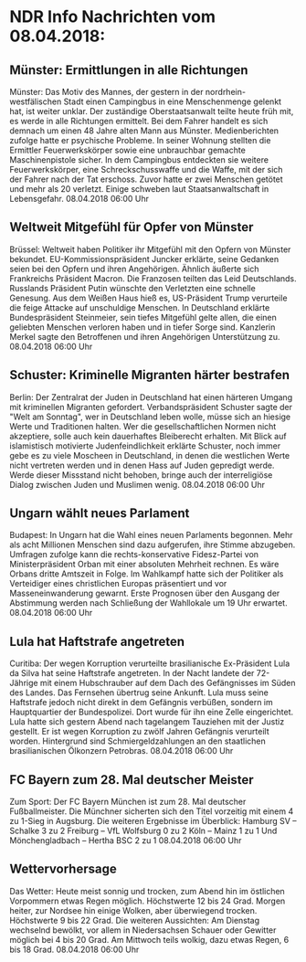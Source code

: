 # NDR Info Nachrichten vom 08.04.2018:


## Münster: Ermittlungen in alle Richtungen
Münster: Das Motiv des Mannes, der gestern in der nordrhein-westfälischen Stadt einen Campingbus in eine Menschenmenge gelenkt hat, ist weiter unklar. Der zuständige Oberstaatsanwalt teilte heute früh mit, es werde in alle Richtungen ermittelt. Bei dem Fahrer handelt es sich demnach um einen 48 Jahre alten Mann aus Münster. Medienberichten zufolge hatte er psychische Probleme. In seiner Wohnung stellten die Ermittler Feuerwerkskörper sowie eine unbrauchbar gemachte Maschinenpistole sicher. In dem Campingbus entdeckten sie weitere Feuerwerkskörper, eine Schreckschusswaffe und die Waffe, mit der sich der Fahrer nach der Tat erschoss. Zuvor hatte er zwei Menschen getötet und mehr als 20 verletzt. Einige schweben laut Staatsanwaltschaft in Lebensgefahr. 08.04.2018 06:00 Uhr 

## Weltweit Mitgefühl für Opfer von Münster
Brüssel:	Weltweit haben Politiker ihr Mitgefühl mit den Opfern von Münster bekundet. EU-Kommissionspräsident Juncker erklärte, seine Gedanken seien bei den Opfern und ihren Angehörigen. Ähnlich äußerte sich Frankreichs Präsident Macron. Die Franzosen teilten das Leid Deutschlands. Russlands Präsident Putin wünschte den Verletzten eine schnelle Genesung. Aus dem Weißen Haus hieß es, US-Präsident Trump verurteile die feige Attacke auf unschuldige Menschen. In Deutschland erklärte Bundespräsident Steinmeier, sein tiefes Mitgefühl gelte allen, die einen geliebten Menschen verloren haben und in tiefer Sorge sind. Kanzlerin Merkel sagte den Betroffenen und ihren Angehörigen Unterstützung zu. 08.04.2018 06:00 Uhr 

## Schuster: Kriminelle Migranten härter bestrafen
Berlin: Der Zentralrat der Juden in Deutschland hat einen härteren Umgang mit kriminellen Migranten gefordert. Verbandspräsident Schuster sagte der "Welt am Sonntag", wer in Deutschland leben wolle, müsse sich an hiesige Werte und Traditionen halten. Wer die gesellschaftlichen Normen nicht akzeptiere, solle auch kein dauerhaftes Bleiberecht erhalten. Mit Blick auf islamistisch motivierte Judenfeindlichkeit erklärte Schuster, noch immer gebe es zu viele Moscheen in Deutschland, in denen die westlichen Werte nicht vertreten werden und in denen Hass auf Juden gepredigt werde. Werde dieser Missstand nicht behoben, bringe auch der interreligiöse Dialog zwischen Juden und Muslimen wenig. 08.04.2018 06:00 Uhr 

## Ungarn wählt neues Parlament
Budapest: In Ungarn hat die Wahl eines neuen Parlaments begonnen. Mehr als acht Millionen Menschen sind dazu aufgerufen, ihre Stimme abzugeben. Umfragen zufolge kann die rechts-konservative Fidesz-Partei von Ministerpräsident Orban mit einer absoluten Mehrheit rechnen. Es wäre Orbans dritte Amtszeit in Folge. Im Wahlkampf hatte sich der Politiker als Verteidiger eines christlichen Europas präsentiert und vor Masseneinwanderung gewarnt. Erste Prognosen über den Ausgang der Abstimmung werden nach Schließung der Wahllokale um 19 Uhr erwartet. 08.04.2018 06:00 Uhr 

## Lula hat Haftstrafe angetreten
Curitiba: Der wegen Korruption verurteilte brasilianische Ex-Präsident Lula da Silva hat seine Haftstrafe angetreten. In der Nacht landete der 72-Jährige mit einem Hubschrauber auf dem Dach des Gefängnisses im Süden des Landes. Das Fernsehen übertrug seine Ankunft. Lula muss seine Haftstrafe jedoch nicht direkt in dem Gefängnis verbüßen, sondern im Hauptquartier der Bundespolizei. Dort wurde für ihn eine Zelle eingerichtet. Lula hatte sich gestern Abend nach tagelangem Tauziehen mit der Justiz gestellt. Er ist wegen Korruption zu zwölf Jahren Gefängnis verurteilt worden. Hintergrund sind Schmiergeldzahlungen an den staatlichen brasilianischen Ölkonzern Petrobras. 08.04.2018 06:00 Uhr 

## FC Bayern zum 28. Mal deutscher Meister
Zum Sport: Der FC Bayern München ist zum 28. Mal deutscher Fußballmeister. Die Münchner sicherten sich den Titel vorzeitig mit einem 4 zu 1-Sieg in Augsburg. Die weiteren Ergebnisse im Überblick:
Hamburg SV – Schalke 3 zu 2
Freiburg – VfL Wolfsburg 0 zu 2
Köln – Mainz 1 zu 1
Und Mönchengladbach – Hertha BSC 2 zu 1 08.04.2018 06:00 Uhr 

## Wettervorhersage
Das Wetter: Heute meist sonnig und trocken, zum Abend hin im östlichen Vorpommern etwas Regen möglich. Höchstwerte 12 bis 24 Grad. Morgen heiter, zur Nordsee hin einige Wolken, aber überwiegend trocken. Höchstwerte 9 bis 22 Grad. Die weiteren Aussichten: Am Dienstag wechselnd bewölkt, vor allem in Niedersachsen Schauer oder Gewitter möglich bei 4 bis 20 Grad. Am Mittwoch teils wolkig, dazu etwas Regen, 6 bis 18 Grad. 08.04.2018 06:00 Uhr 

